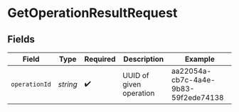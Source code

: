 # GetOperationResultRequest


## Fields

| Field                                | Type                                 | Required                             | Description                          | Example                              |
| ------------------------------------ | ------------------------------------ | ------------------------------------ | ------------------------------------ | ------------------------------------ |
| `operationId`                        | *string*                             | :heavy_check_mark:                   | UUID of given operation              | aa22054a-cb7c-4a4e-9b83-59f2ede74138 |